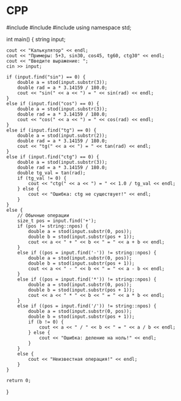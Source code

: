 # CPP
 #include <iostream>
#include <cmath>
#include <string>
using namespace std;

int main() {
    string input;
    
    cout << "Калькулятор" << endl;
    cout << "Примеры: 5+3, sin30, cos45, tg60, ctg30" << endl;
    cout << "Введите выражение: ";
    cin >> input;
    
    if (input.find("sin") == 0) {
        double a = stod(input.substr(3));
        double rad = a * 3.14159 / 180.0;
        cout << "sin(" << a << ") = " << sin(rad) << endl;
    }
    else if (input.find("cos") == 0) {
        double a = stod(input.substr(3));
        double rad = a * 3.14159 / 180.0;
        cout << "cos(" << a << ") = " << cos(rad) << endl;
    }
    else if (input.find("tg") == 0) {
        double a = stod(input.substr(2));
        double rad = a * 3.14159 / 180.0;
        cout << "tg(" << a << ") = " << tan(rad) << endl;
    }
    else if (input.find("ctg") == 0) {
        double a = stod(input.substr(3));
        double rad = a * 3.14159 / 180.0;
        double tg_val = tan(rad);
        if (tg_val != 0) {
            cout << "ctg(" << a << ") = " << 1.0 / tg_val << endl;
        } else {
            cout << "Ошибка: ctg не существует!" << endl;
        }
    }
    else {
        // Обычные операции
        size_t pos = input.find('+');
        if (pos != string::npos) {
            double a = stod(input.substr(0, pos));
            double b = stod(input.substr(pos + 1));
            cout << a << " + " << b << " = " << a + b << endl;
        }
        else if ((pos = input.find('-')) != string::npos) {
            double a = stod(input.substr(0, pos));
            double b = stod(input.substr(pos + 1));
            cout << a << " - " << b << " = " << a - b << endl;
        }
        else if ((pos = input.find('*')) != string::npos) {
            double a = stod(input.substr(0, pos));
            double b = stod(input.substr(pos + 1));
            cout << a << " * " << b << " = " << a * b << endl;
        }
        else if ((pos = input.find('/')) != string::npos) {
            double a = stod(input.substr(0, pos));
            double b = stod(input.substr(pos + 1));
            if (b != 0) {
                cout << a << " / " << b << " = " << a / b << endl;
            } else {
                cout << "Ошибка: деление на ноль!" << endl;
            }
        }
        else {
            cout << "Неизвестная операция!" << endl;
        }
    }
    
    return 0;
}
